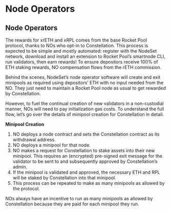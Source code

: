 # Node Operators

## Node Operators <a href="#id-2259" id="id-2259"></a>

The rewards for xrETH and xRPL comes from the base Rocket Pool protocol, thanks to NOs who opt-in to Constellation. This process is expected to be simple and mostly automated: register with the NodeSet network, download and install an extension to Rocket Pool’s smartnode CLI, run validators, then earn rewards! To ensure depositors receive 100% of ETH staking rewards, NO compensation flows from the rETH commission.

Behind the scenes, NodeSet’s node operator software will create and exit minipools as required using depositors’ ETH with no input needed from the NO. They just need to maintain a Rocket Pool node as usual to get rewarded by Constellation.

However, to fuel the continual creation of new validators in a non-custodial manner, NOs will need to pay initialization gas costs. To understand the full flow, let’s go over the details of minipool creation for Constellation in detail.

**Minipool Creation**

1. NO deploys a node contract and sets the Constellation contract as its withdrawal address.
2. NO deploys a minipool for that node.
3. NO makes a request for Constellation to stake assets into their new minipool. This requires an (encrypted) pre-signed exit message for the validator to be sent to and subsequently approved by Constellation’s admin.
4. If the minipool is validated and approved, the necessary ETH and RPL will be staked by Constellation into that minipool.
5. This process can be repeated to make as many minipools as allowed by the protocol.

NOs always have an incentive to run as many minipools as allowed by Constellation because they are paid for each minipool they run.
